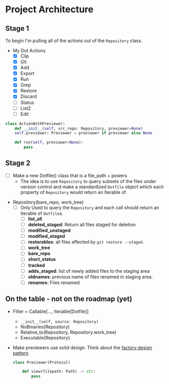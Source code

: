 # Project Architecture

## Stage 1

To begin I'm pulling all of the actions out of the `Repository` class.

- My Dot Actions
    - [X] Clip
    - [X] Git
    - [X] Add
    - [X] Export
    - [X] Run
    - [X] Grep
    - [X] Restore
    - [X] Discard
    - [ ] Status
    - [ ] List2
    - [ ] Edit

```python
class ActionWithPreviewer:
    def __init__(self, src_repo: Repository, previewer=None)
    self.previewer: Previewer = previewer if previewer else None

    def run(self, previewer=None):
        pass
```

## Stage 2

- [ ] Make a new Dotfile() class that is a file_path + powers
    - The idea is to use `Repository` to query subsets of the files under
      version control and make a standardized `Dotfile` object which each
      property of `Repository` would return an Iterable of.

- Repository(bare_repo, work_tree)
    - [ ] Only Used to query the `Repository` and each call should return an
      Iterable of `Dotfile`s.
        - [ ] **list_all**
        - [ ] **deleted_staged**: Return all files staged for deletion
        - [ ] **modified_unstaged**
        - [ ] **modified_staged**
        - [ ] **restorables**: all files affected by `git restore --staged`.
        - [ ] **work_tree**
        - [ ] **bare_repo**
        - [ ] **short_status**
        - [ ] **tracked**
        - [ ] **adds_staged**: list of newly added files to the staging area
        - [ ] **oldnames**: previous name of files renamed in staging area.
        - [ ] **renames**: Files renamed

## On the table - not on the roadmap (yet)

- Filter = Callable[..., Iterable[Dotfile]]
    - `__init__(self, source: Repository)`
    - NoBinaries(Repository)
    - Relative_to(Repository, Repository.work_tree)
    - Executable(Repository)


- Make previewers use solid design. Think about the [factory design
  pattern][factory].

    ```python
    class Previewer(Protocol)

        def view(filepath: Path) -> str:
            pass
    ```


[factory]: <https://www.geeksforgeeks.org/factory-method-python-design-patterns/>
"Factory Method - Python Design Patterns @ GeeksforGeeks"
